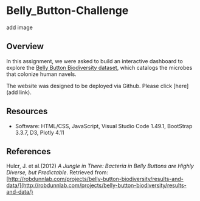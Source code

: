 # Belly_Button-Challenge

add image

## Overview
In this assignment, we were asked to build an interactive dashboard to explore the [Belly Button Biodiversity dataset](http://robdunnlab.com/projects/belly-button-biodiversity/), which catalogs the microbes that colonize human navels. 

The website was designed to be deployed via Github. Please click [here](add link).

## Resources
* Software: HTML/CSS, JavaScript, Visual Studio Code 1.49.1, BootStrap 3.3.7, D3, Plotly 4.11


## References
Hulcr, J. et al.(2012) _A Jungle in There: Bacteria in Belly Buttons are Highly Diverse, but Predictable_. Retrieved from: [http://robdunnlab.com/projects/belly-button-biodiversity/results-and-data/](http://robdunnlab.com/projects/belly-button-biodiversity/results-and-data/)